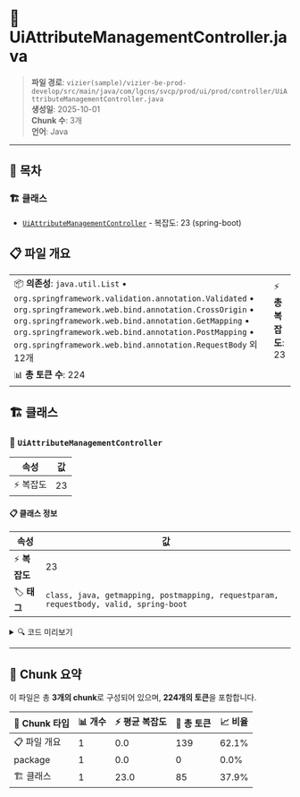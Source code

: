 # 📄 UiAttributeManagementController.java

> **파일 경로**: `vizier(sample)/vizier-be-prod-develop/src/main/java/com/lgcns/svcp/prod/ui/prod/controller/UiAttributeManagementController.java`  
> **생성일**: 2025-10-01  
> **Chunk 수**: 3개  
> **언어**: Java
---

## 📑 목차

### 🏗️ 클래스
- [`UiAttributeManagementController`](#class-uiattributemanagementcontroller) - 복잡도: 23 (spring-boot)

## 📋 파일 개요

| | |
|--|--|
| 📦 **의존성**: `java.util.List` • `org.springframework.validation.annotation.Validated` • `org.springframework.web.bind.annotation.CrossOrigin` • `org.springframework.web.bind.annotation.GetMapping` • `org.springframework.web.bind.annotation.PostMapping` • `org.springframework.web.bind.annotation.RequestBody` 외 12개 | ⚡ **총 복잡도**: 23 |
| 📊 **총 토큰 수**: 224 |  |



## 🏗️ 클래스

### <a id="class-uiattributemanagementcontroller"></a>🎯 `UiAttributeManagementController`

| 속성 | 값 |
|------|----|
| ⚡ 복잡도 | 23 |



#### 📋 클래스 정보

| 속성 | 값 |
|------|----|
| ⚡ **복잡도** | 23 || 📍 **라인 범위** | 32-32 |
| 🏷️ **태그** | `class, java, getmapping, postmapping, requestparam, requestbody, valid, spring-boot` || 🏗️ **프레임워크** | `spring-boot` |

<details>
<summary>🔍 코드 미리보기</summary>

```java
public class UiAttributeManagementController {
	
	private final UiAttributeManagementService attributeService;

	@GetMapping
	@Operation(summary = "show list attribute", description = "show list attribute")
	public List<AttributeViewDto> getData() {
		return attributeService.getData();
	}
	
	@GetMapping("/detail")
	@Operation(summary = "show attribute detail", description = "show attribute detail")
	public AttributeDetailDto getAttributeDetail(@RequestParam String code) {
		return attributeService.getDetail(code);
	}
	
	@GetMapping("/item")
	@Operation(summary = "get upper/lower items", description = "get upper/lower items")
	public AttributeUpperLowerItemsDto getItems(@RequestParam String largeItem) {
		return attributeService.getUpperOrLowerItems(largeItem);
	}
	
	@PostMapping
	@Operatio...
```

**Chunk 정보**
- 🆔 **ID**: `19351d588f8f`
- 📍 **라인**: 32-32
- 📊 **토큰**: 85
- 🏷️ **태그**: `class, java, getmapping, postmapping, requestparam...`

</details>

---





## 🧩 Chunk 요약

이 파일은 총 **3개의 chunk**로 구성되어 있으며, **224개의 토큰**을 포함합니다.

| 🧩 Chunk 타입 | 📊 개수 | ⚡ 평균 복잡도 | 📝 총 토큰 | 📈 비율 |
|---------------|--------|-------------|----------|--------|
| 📋 파일 개요 | 1 | 0.0 | 139 | 62.1% |
| package | 1 | 0.0 | 0 | 0.0% |
| 🏗️ 클래스 | 1 | 23.0 | 85 | 37.9% |

